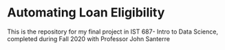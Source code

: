 # Automating Loan Eligibility  
This is the repository for my final project in IST 687- Intro to Data Science, completed during Fall 2020 with Professor John Santerre
